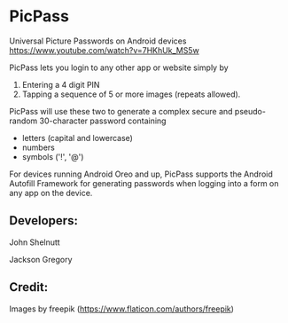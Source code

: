 # PicPass
Universal Picture Passwords on Android devices
https://www.youtube.com/watch?v=7HKhUk_MS5w

PicPass lets you login to any other app or website simply by 
  1. Entering a 4 digit PIN
  2. Tapping a sequence of 5 or more images (repeats allowed).
  
 PicPass will use these two to generate a complex secure and pseudo-random 30-character password containing
  - letters (capital and lowercase)
  - numbers
  - symbols ('!', '@')
  
  For devices running Android Oreo and up, PicPass supports the Android Autofill Framework
  for generating passwords when logging into a form on any app on the device.

Developers:
--------------
John Shelnutt

Jackson Gregory

Credit:
--------
Images by freepik (https://www.flaticon.com/authors/freepik)
